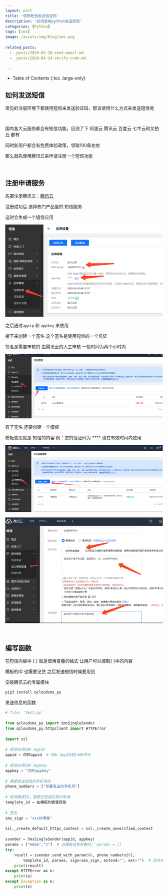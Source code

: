 ```yaml
---
layout: post
title: '使用短信发送验证码'
description: '如何使用python发送短信'
categories: [Python]
tags: [sms]
image: /assets/img/blog/sms.png

related_posts:
  - _posts/2020-05-28-send-email.md
  - _posts/2020-04-24-verify-code.md
  
---
```

- Table of Contents
{:toc .large-only}

## 如何发送短信

常见的注册环境下都使用短信来发送验证码，那该使用什么方式来发送短信呢  

<br/>

国内各大云服务都会有短信功能，目测了下 阿里云 腾讯云 百度云 七牛云和又拍云 都有<br/>

同时新用户都会有免费体验政策，领取100条左右

那么就先使用腾讯云来申请注册一个短信功能  

<br/>

## 注册申请服务 

先要注册腾讯云：[腾讯云](https://cloud.tencent.com)

注册成功后 选择热门产品里的 短信服务

这时会生成一个短信应用

![应用](/assets/img/send_sms/app.png)<br/>

之后通过```appip``` 和 ```appkey``` 来使用

接下来创建一个签名 这个签名是使用短信的一个凭证

签名是需要审核的 由腾讯云的人工审核  一般时间为两个小时内

![创建签名](/assets/img/send_sms/create_signa.png)<br/>

有了签名 还要创建一个模板

模板意思就是 短信的内容 例：您的验证码为 ****  请在有效时间内使用

![创建模板](/assets/img/send_sms/create_tpl.png)

![模板配置](/assets/img/send_sms/tpl_config.png)

<br/>

## 编写函数

在短信内容中 { } 就是使用变量的格式 让用户可以控制{ }中的内容

模板的ID 也需要记住 之后发送短信时候要用到

 安装腾讯云的专属模块

```powershell
pip3 install qcloudsms_py
```

  发送信息的函数

```python
# file: 'test.py'

from qcloudsms_py import SmsSingleSender
from qcloudsms_py.httpclient import HTTPError

import ssl

# 短信应用SDK AppID
appid = 你的appid  # SDK AppID是1400开头

# 短信应用SDK AppKey
appkey = "你的appkey"

# 需要发送短信的手机号码
phone_numbers = ["你要发送的手机号"]

# 短信模板ID，需要在短信应用中申请
template_id = 在模板列表里获取  

# 签名
sms_sign = "xxx的博客"

ssl._create_default_https_context = ssl._create_unverified_context

ssender = SmsSingleSender(appid, appkey)
params = ["6666","5"]  # 当模板没有参数时，`params = []`
try:
    result = ssender.send_with_param(86, phone_numbers[0],
        template_id, params, sign=sms_sign, extend="", ext="")  # 签名参数不允许为空串
    print(result)
except HTTPError as e:
    print(e)
except Exception as e:
    print(e)
```

